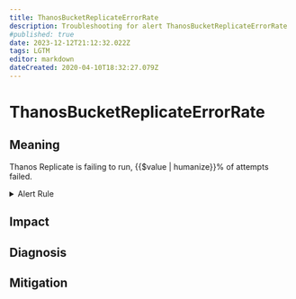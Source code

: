 ```yaml
---
title: ThanosBucketReplicateErrorRate
description: Troubleshooting for alert ThanosBucketReplicateErrorRate
#published: true
date: 2023-12-12T21:12:32.022Z
tags: LGTM
editor: markdown
dateCreated: 2020-04-10T18:32:27.079Z
---
```


# ThanosBucketReplicateErrorRate

## Meaning
[//]: # "Short paragraph that explains what the alert means"
Thanos Replicate is failing to run, {{$value | humanize}}% of attempts failed.

<details>
  <summary>Alert Rule</summary>

  ```yaml
alert: ThanosBucketReplicateErrorRate
expr: (sum by (job) (rate(thanos_replicate_replication_runs_total{result="error", job=~".*thanos-bucket-replicate.*"}[5m]))/ on (job) group_left  sum by (job) (rate(thanos_replicate_replication_runs_total{job=~".*thanos-bucket-replicate.*"}[5m]))) * 100 >= 10
for: 5m
labels:
    severity: critical
annotations:
    summary: Thanos Bucket Replicate Error Rate (instance {{ $labels.instance }})
    description: |-
        Thanos Replicate is failing to run, {{$value | humanize}}% of attempts failed.
          VALUE = {{ $value }}
          LABELS = {{ $labels }}
    runbook: https://github.com/srerun/prometheus-alerts/content/runbooks/ThanosBucketReplicateErrorRate

  ```
</details>


## Impact
[//]: # "What could / will happen if the alert is not addressed"



## Diagnosis
[//]: # "Steps to take to identify the cause of the problem"



## Mitigation
[//]: # "The steps necessary to resolve the alert"
